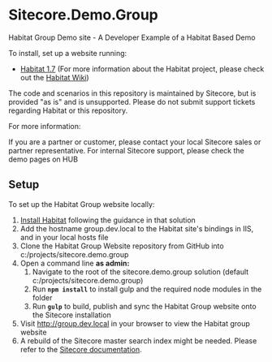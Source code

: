 # Sitecore.Demo.Group
Habitat Group Demo site - A Developer Example of a Habitat Based Demo

To install, set up a website running:
* [Habitat 1.7](https://github.com/sitecore/habitat) (For more information about the Habitat project, please check out the [Habitat Wiki](https://github.com/sitecore/habitat/wiki))

The code and scenarios in this repository is maintained by Sitecore, but is provided "as is" and is unsupported. Please do not submit support tickets regarding Habitat or this repository.

For more information:

If you are a partner or customer, please contact your local Sitecore sales or partner representative.
For internal Sitecore support, please check the demo pages on HUB

## Setup
To set up the Habitat Group website locally:  

1. [Install Habitat](https://github.com/Sitecore/Habitat/wiki/01-Getting-Started) following the guidance in that solution
2. Add the hostname group.dev.local to the Habitat site's bindings in IIS, and in your local hosts file
3. Clone the Habitat Group Website repository from GitHub into c:/projects/sitecore.demo.group
4. Open a command line **as admin:**
    1. Navigate to the root of the sitecore.demo.group solution (default c:/projects/sitecore.demo.group)
    2. Run **`npm install`** to install gulp and the required node modules in the folder
    3. Run **`gulp`** to build, publish and sync the Habitat Group website onto the Sitecore installation
5. Visit http://group.dev.local in your browser to view the Habitat group website
6. A rebuild of the Sitecore master search index might be needed. Please refer to the [Sitecore documentation](https://doc.sitecore.net/sitecore_experience_platform/setting_up__maintaining/search_and_indexing/indexing/rebuild_search_indexes).
